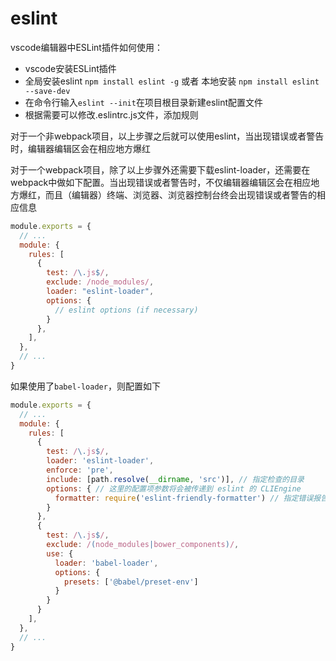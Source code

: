 # eslint

vscode编辑器中ESLint插件如何使用：

- vscode安装ESLint插件
- 全局安装eslint `npm install eslint -g` 或者 本地安装 `npm install eslint --save-dev`
- 在命令行输入`eslint --init`在项目根目录新建eslint配置文件
- 根据需要可以修改.eslintrc.js文件，添加规则

对于一个非webpack项目，以上步骤之后就可以使用eslint，当出现错误或者警告时，编辑器编辑区会在相应地方爆红

对于一个webpack项目，除了以上步骤外还需要下载eslint-loader，还需要在webpack中做如下配置。当出现错误或者警告时，不仅编辑器编辑区会在相应地方爆红，而且（编辑器）终端、浏览器、浏览器控制台终会出现错误或者警告的相应信息

```js
module.exports = {
  // ...
  module: {
    rules: [
      {
        test: /\.js$/,
        exclude: /node_modules/,
        loader: "eslint-loader",
        options: {
          // eslint options (if necessary)
        }
      },
    ],
  },
  // ...
}
```

如果使用了`babel-loader`，则配置如下

```js
module.exports = {
  // ...
  module: {
    rules: [
      {
        test: /\.js$/,
        loader: 'eslint-loader',
        enforce: 'pre',
        include: [path.resolve(__dirname, 'src')], // 指定检查的目录
        options: { // 这里的配置项参数将会被传递到 eslint 的 CLIEngine
          formatter: require('eslint-friendly-formatter') // 指定错误报告的格式规范
        }
      },
      {
        test: /\.js$/,
        exclude: /(node_modules|bower_components)/,
        use: {
          loader: 'babel-loader',
          options: {
            presets: ['@babel/preset-env']
          }
        }
      }
    ],
  },
  // ...
}
```
